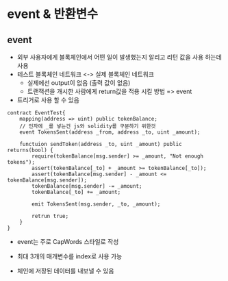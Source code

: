 # event & 반환변수

## event

- 외부 사용자에게 블록체인에서 어떤 일이 발생했는지 알리고 리턴 값을 사용 하는데 사용
- 테스트 블록체인 네트워크 <-> 실제 블록체인 네트워크
  - 실제에선 output이 없음 (출력 값이 없음)
  - 트랜잭션을 개시한 사람에게 return값을 적용 시킬 방법 => event
- 트리거로 사용 할 수 있음

```solidity
contract EventTest{
	mapping(address => uint) public tokenBalance;
	// 인자에 _를 넣는건 js와 solidity를 구분하기 위한것
	event TokensSent(address _from, address _to, uint _amount);
	
	functuion sendToken(address _to, uint _amount) public returns(bool) {
		require(tokenBalance[msg.sender] >= _amount, "Not enough tokens");
		assert(tokenBalance[_to] + _amount >= tokenBalance[_to]);
		assert(tokenBalance[msg.sender] - _amount <= tokenBalance[msg.sender]);
		tokenBalance[msg.sender] -= _amount;
		tokenBalance[_to] += _amount;
		
		emit TokensSent(msg.sender, _to, _amount);
		
		retrun true;
	}
}
```

- event는 주로 CapWords 스타일로 작성

- 최대 3개의 매개변수를 index로 사용 가능

- 체인에 저장된 데이터를 내보낼 수 있음